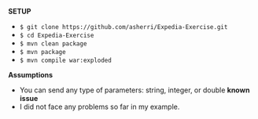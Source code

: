 **SETUP**
* `$ git clone https://github.com/asherri/Expedia-Exercise.git`
* `$ cd Expedia-Exercise`
* `$ mvn clean package`
* `$ mvn package`
* `$ mvn compile war:exploded`

**Assumptions**
* You can send any type of parameters: string, integer, or double
**known issue**
* I did not face any problems so far in my example.
